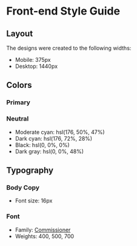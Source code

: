 # Front-end Style Guide

## Layout

The designs were created to the following widths:

- Mobile: 375px
- Desktop: 1440px

## Colors

### Primary


### Neutral

- Moderate cyan: hsl(176, 50%, 47%)
- Dark cyan: hsl(176, 72%, 28%)
- Black: hsl(0, 0%, 0%)
- Dark gray: hsl(0, 0%, 48%)

## Typography

### Body Copy

- Font size: 16px

### Font

- Family: [Commissioner](https://fonts.google.com/specimen/Commissioner)
- Weights: 400, 500, 700
